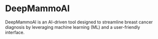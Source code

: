 # DeepMammoAI
DeepMammoAI is an AI-driven tool designed to streamline breast cancer diagnosis by leveraging machine learning (ML) and a user-friendly interface.
